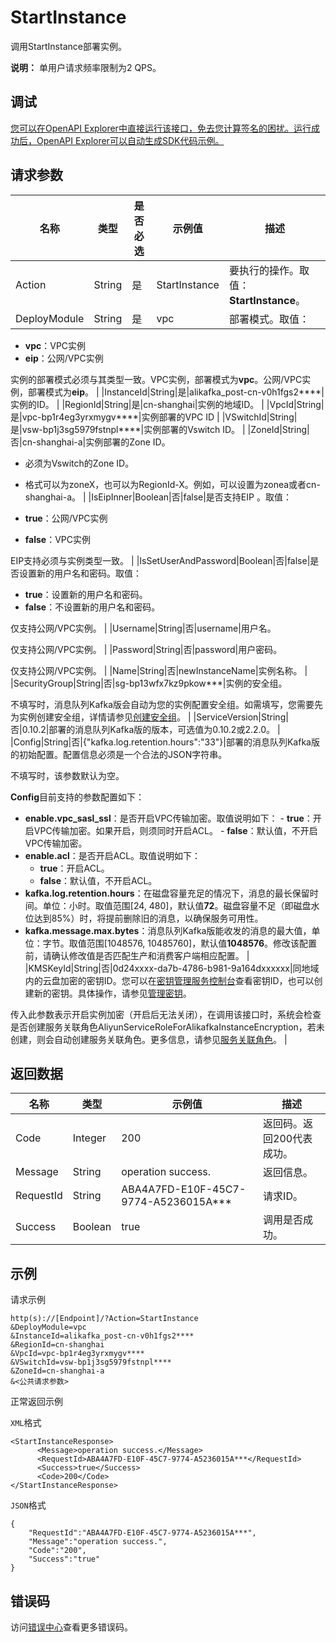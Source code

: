 # StartInstance

调用StartInstance部署实例。

**说明：** 单用户请求频率限制为2 QPS。

## 调试

[您可以在OpenAPI Explorer中直接运行该接口，免去您计算签名的困扰。运行成功后，OpenAPI Explorer可以自动生成SDK代码示例。](https://api.aliyun.com/#product=alikafka&api=StartInstance&type=RPC&version=2019-09-16)

## 请求参数

|名称|类型|是否必选|示例值|描述|
|--|--|----|---|--|
|Action|String|是|StartInstance|要执行的操作。取值：**StartInstance**。 |
|DeployModule|String|是|vpc|部署模式。取值：

 -   **vpc**：VPC实例
-   **eip**：公网/VPC实例

 实例的部署模式必须与其类型一致。VPC实例，部署模式为**vpc**。公网/VPC实例，部署模式为**eip**。 |
|InstanceId|String|是|alikafka\_post-cn-v0h1fgs2\*\*\*\*|实例的ID。 |
|RegionId|String|是|cn-shanghai|实例的地域ID。 |
|VpcId|String|是|vpc-bp1r4eg3yrxmygv\*\*\*\*|实例部署的VPC ID |
|VSwitchId|String|是|vsw-bp1j3sg5979fstnpl\*\*\*\*|实例部署的Vswitch ID。 |
|ZoneId|String|否|cn-shanghai-a|实例部署的Zone ID。

 -   必须为Vswitch的Zone ID。
-   格式可以为zoneX，也可以为RegionId-X。例如，可以设置为zonea或者cn-shanghai-a。 |
|IsEipInner|Boolean|否|false|是否支持EIP 。取值：

 -   **true**：公网/VPC实例
-   **false**：VPC实例

 EIP支持必须与实例类型一致。 |
|IsSetUserAndPassword|Boolean|否|false|是否设置新的用户名和密码。取值：

 -   **true**：设置新的用户名和密码。
-   **false**：不设置新的用户名和密码。

 仅支持公网/VPC实例。 |
|Username|String|否|username|用户名。

 仅支持公网/VPC实例。 |
|Password|String|否|password|用户密码。

 仅支持公网/VPC实例。 |
|Name|String|否|newInstanceName|实例名称。 |
|SecurityGroup|String|否|sg-bp13wfx7kz9pkow\*\*\*|实例的安全组。

 不填写时，消息队列Kafka版会自动为您的实例配置安全组。如需填写，您需要先为实例创建安全组，详情请参见[创建安全组](~~25468~~)。 |
|ServiceVersion|String|否|0.10.2|部署的消息队列Kafka版的版本，可选值为0.10.2或2.2.0。 |
|Config|String|否|\{"kafka.log.retention.hours":"33"\}|部署的消息队列Kafka版的初始配置。配置信息必须是一个合法的JSON字符串。

 不填写时，该参数默认为空。

 **Config**目前支持的参数配置如下：

 -   **enable.vpc\_sasl\_ssl**：是否开启VPC传输加密。取值说明如下：
    -   **true**：开启VPC传输加密。如果开启，则须同时开启ACL。
    -   **false**：默认值，不开启VPC传输加密。
-   **enable.acl**：是否开启ACL。取值说明如下：
    -   **true**：开启ACL。
    -   **false**：默认值，不开启ACL。
-   **kafka.log.retention.hours**：在磁盘容量充足的情况下，消息的最长保留时间。单位：小时。取值范围\[24, 480\]，默认值**72**。磁盘容量不足（即磁盘水位达到85%）时，将提前删除旧的消息，以确保服务可用性。
-   **kafka.message.max.bytes**：消息队列Kafka版能收发的消息的最大值，单位：字节。取值范围\[1048576, 10485760\]，默认值**1048576**。修改该配置前，请确认修改值是否匹配生产和消费客户端相应配置。 |
|KMSKeyId|String|否|0d24xxxx-da7b-4786-b981-9a164dxxxxxx|同地域内的云盘加密的密钥ID。您可以在[密钥管理服务控制台](https://kms.console.aliyun.com/?spm=a2c4g.11186623.2.5.336745b8hfiU21)查看密钥ID，也可以创建新的密钥。具体操作，请参见[管理密钥](~~108805~~)。

 传入此参数表示开启实例加密（开启后无法关闭），在调用该接口时，系统会检查是否创建服务关联角色AliyunServiceRoleForAlikafkaInstanceEncryption，若未创建，则会自动创建服务关联角色。更多信息，请参见[服务关联角色](~~190460~~)。 |

## 返回数据

|名称|类型|示例值|描述|
|--|--|---|--|
|Code|Integer|200|返回码。返回200代表成功。 |
|Message|String|operation success.|返回信息。 |
|RequestId|String|ABA4A7FD-E10F-45C7-9774-A5236015A\*\*\*|请求ID。 |
|Success|Boolean|true|调用是否成功。 |

## 示例

请求示例

```
http(s)://[Endpoint]/?Action=StartInstance
&DeployModule=vpc
&InstanceId=alikafka_post-cn-v0h1fgs2****
&RegionId=cn-shanghai
&VpcId=vpc-bp1r4eg3yrxmygv****
&VSwitchId=vsw-bp1j3sg5979fstnpl****
&ZoneId=cn-shanghai-a
&<公共请求参数>
```

正常返回示例

`XML`格式

```
<StartInstanceResponse>
      <Message>operation success.</Message>
      <RequestId>ABA4A7FD-E10F-45C7-9774-A5236015A***</RequestId>
      <Success>true</Success>
      <Code>200</Code>
</StartInstanceResponse>
```

`JSON`格式

```
{
    "RequestId":"ABA4A7FD-E10F-45C7-9774-A5236015A***",
    "Message":"operation success.",
    "Code":"200",
    "Success":"true"
}
```

## 错误码

访问[错误中心](https://error-center.alibabacloud.com/status/product/alikafka)查看更多错误码。


